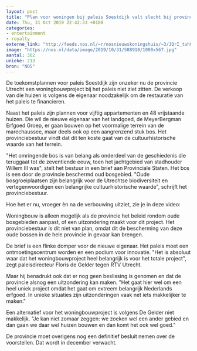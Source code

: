 ```yaml
---
layout: post
title: "Plan voor woningen bij paleis Soestdijk valt slecht bij provincie"
date: Thu, 31 Oct 2019 22:42:33 +0100
categories: 
- entertainment 
- royalty 
externe_link: "http://feeds.nos.nl/~r/nosnieuwskoningshuis/~3/JQrI_tuh9cA/2308505"
image: "https://nos.nl/data/image/2019/10/31/588918/1008x567.jpg"
aantal: 362
unieke: 213
bron: "NOS"
---
```


<p>De toekomstplannen voor paleis Soestdijk zijn onzeker nu de provincie Utrecht een woningbouwproject bij het paleis niet ziet zitten. De verkoop van die huizen is volgens de eigenaar noodzakelijk om de restauratie van het paleis te financieren.</p>
<p>Naast het paleis zijn plannen voor vijftig appartementen en 48 vrijstaande huizen. Die wil de nieuwe eigenaar van het landgoed, de MeyerBergman Erfgoed Groep, er gaan bouwen op het voormalige terrein van de marechaussee, maar deels ook op een aangrenzend stuk bos. Het provinciebestuur vindt dat dit ten koste gaat van de cultuurhistorische waarde van het terrein.</p>
<p>"Het omringende bos is van belang als onderdeel van de geschiedenis die teruggaat tot de zeventiende eeuw, toen het jachtgebied van stadhouder Willem III was", stelt het bestuur in een brief aan Provinciale Staten. Het bos is een door de provincie beschermd oud bosgebied. "Oude bosgroeiplaatsen zijn belangrijk voor de Utrechtse biodiversiteit en vertegenwoordigen een belangrijke cultuurhistorische waarde", schrijft het provinciebestuur.</p>
<p>Hoe het er nu, vroeger èn na de verbouwing uitziet, zie je in deze video:</p>
<p>Woningbouw is alleen mogelijk als de provincie het beleid rondom oude bosgebieden aanpast, of een uitzondering maakt voor dit project. Het provinciebestuur is dit niet van plan, omdat dit de bescherming van deze oude bossen in de hele provincie in gevaar kan brengen.</p>
<p>De brief is een flinke domper voor de nieuwe eigenaar. Het paleis moet een ontmoetingscentrum worden en een podium voor innovatie. "Het is absoluut waar dat het woningbouwproject heel belangrijk is voor het totale project", zegt paleisdirecteur Floris de Gelder tegen RTV Utrecht.</p>
<p>Maar hij benadrukt ook dat er nog geen beslissing is genomen en dat de provincie alsnog een uitzondering kan maken. "Het gaat hier wel om een heel uniek project omdat het gaat om extreem belangrijk Nederlands erfgoed. In unieke situaties zijn uitzonderingen vaak net iets makkelijker te maken."</p>
<p>Een alternatief voor het woningbouwproject is volgens De Gelder niet makkelijk. "Je kan niet zomaar zeggen: we zoeken wel een ander gebied en dan gaan we daar wel huizen bouwen en dan komt het ook wel goed."</p>
<p>De provincie moet overigens nog een definitief besluit nemen over de voorstellen. Dat wordt in december verwacht.</p><img src="http://feeds.feedburner.com/~r/nosnieuwskoningshuis/~4/JQrI_tuh9cA" height="1" width="1" alt=""/>
